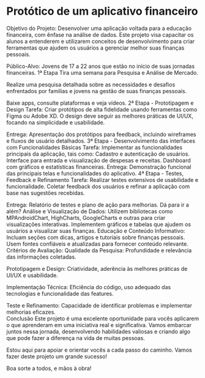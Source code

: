 # Protótico de um aplicativo financeiro
Objetivo do Projeto:
Desenvolver uma aplicação voltada para a educação financeira, com ênfase na análise de dados. Este projeto visa capacitar os alunos a entenderem e utilizarem conceitos de desenvolvimento para criar ferramentas que ajudem os usuários a gerenciar melhor suas finanças pessoais.

Público-Alvo:
Jovens de 17 a 22 anos que estão no início de suas jornadas financeiras.
1ª Etapa
Tira uma semana para Pesquisa e Análise de Mercado.

Realize uma pesquisa detalhada sobre as necessidades e desafios enfrentados por familias e jovens na gestão de suas finanças pessoais.  

Baixe apps, consulte plataformas e veja vídeos. 
2ª Etapa - Prototipagem e Design 
Tarefa: Criar protótipos de alta fidelidade usando ferramentas como Figma ou Adobe XD. O design deve seguir as melhores práticas de UI/UX, focando na simplicidade e usabilidade.

Entrega: Apresentação dos protótipos para feedback, incluindo wireframes e fluxos de usuário detalhados.
3ª Etapa - Desenvolvimento das interfaces com Funcionalidades Básicas 
Tarefa: Implementar as funcionalidades principais da aplicação, tais como:
Cadastro e autenticação de usuários.
Interface para entrada e visualização de despesas e receitas.
Dashboard com gráficos e estatísticas financeiras.
Entrega: Demonstração funcional das principais telas e funcionalidades do aplicativo.
4ª Etapa - Testes, Feedback e Refinamento
Tarefa: Realizar testes extensivos de usabilidade e funcionalidade. Coletar feedback dos usuários e refinar a aplicação com base nas sugestões recebidas.

Entrega: Relatório de testes e plano de ação para melhorias.
Dá para ir a além?
    Análise e Visualização de Dados:
Utilizem bibliotecas como MPAndroidChart, HighCharts, GoogleCharts e outras para criar visualizações interativas.
Implementem gráficos e tabelas que ajudem os usuários a visualizar suas finanças.
    Educação e Conteúdo Informativo:
    Incluam seções com dicas, artigos e tutoriais sobre finanças pessoais.
    Usem fontes confiáveis e atualizadas para fornecer conteúdo relevante.
Critérios de Avaliação:
Qualidade da Pesquisa: Profundidade e relevância das informações coletadas.

Prototipagem e Design: Criatividade, aderência às melhores práticas de UI/UX e usabilidade.

Implementação Técnica: Eficiência do código, uso adequado das tecnologias e funcionalidade das features.

Teste e Refinamento: Capacidade de identificar problemas e implementar melhorias eficazes.    
Conclusão
Este projeto é uma excelente oportunidade para vocês aplicarem o que aprenderam em uma iniciativa real e significativa. Vamos embarcar juntos nessa jornada, desenvolvendo habilidades valiosas e criando algo que pode fazer a diferença na vida de muitas pessoas.

Estou aqui para apoiar e orientar vocês a cada passo do caminho. Vamos fazer deste projeto um grande sucesso!

Boa sorte a todos, e mãos à obra!

